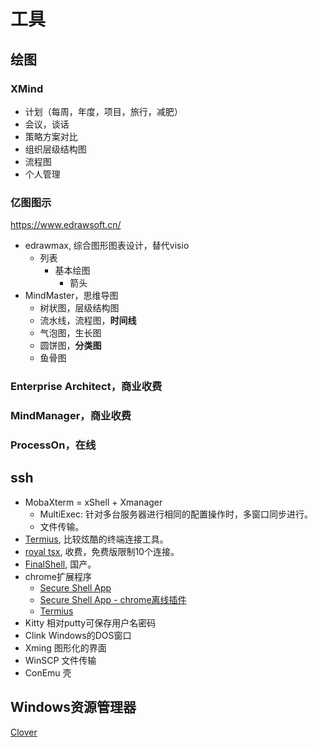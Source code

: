 # 工具

## 绘图

### XMind

- 计划（每周，年度，项目，旅行，减肥）
- 会议，谈话
- 策略方案对比
- 组织层级结构图
- 流程图
- 个人管理

### 亿图图示

<https://www.edrawsoft.cn/>

- edrawmax, 综合图形图表设计，替代visio
    - 列表
        - 基本绘图
            - 箭头
- MindMaster，思维导图
    - 树状图，层级结构图
    - 流水线，流程图，**时间线**
    - 气泡图，生长图
    - 圆饼图，**分类图**
    - 鱼骨图

### Enterprise Architect，商业收费

### MindManager，商业收费

### ProcessOn，在线


## ssh

+ MobaXterm = xShell + Xmanager
    - MultiExec: 针对多台服务器进行相同的配置操作时，多窗口同步进行。
    - 文件传输。
+ [Termius](https://termius.com/), 比较炫酷的终端连接工具。
+ [royal tsx](https://www.royalapps.com/ts/mac/features), 收费，免费版限制10个连接。
+ [FinalShell](http://www.hostbuf.com/), 国产。
+ chrome扩展程序
    - [Secure Shell App](https://chrome.google.com/webstore/detail/secure-shell-app/pnhechapfaindjhompbnflcldabbghjo?utm_source=chrome-app-launcher-info-dialog)
    - [Secure Shell App - chrome离线插件](http://chromecj.com/productivity/2019-04/2156.html)
    - [Termius](https://chrome.google.com/webstore/detail/termius-ssh-client/fjcdjmmkgnkgihjnlbgcdamkadlkbmam?utm_source=chrome-app-launcher-info-dialog)
+ Kitty 相对putty可保存用户名密码
+ Clink Windows的DOS窗口
+ Xming 图形化的界面
+ WinSCP 文件传输
+ ConEmu 壳

## Windows资源管理器

[Clover](http://cn.ejie.me/)
